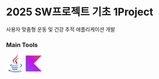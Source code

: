 # 2025 SW프로젝트 기초 1Project
사용자 맞춤형 운동 및 건강 추적 애플리케이션 개발

### Main Tools
<div width="100%">
  <img align="left" src="https://raw.githubusercontent.com/ydmins/YdMinS/main/icons/java.png" alt="java" height="50px"/>
  <img align="left" src="https://raw.githubusercontent.com/ydmins/YdMinS/main/icons/kotlin.png" alt="kotlin" height="50px"/>

